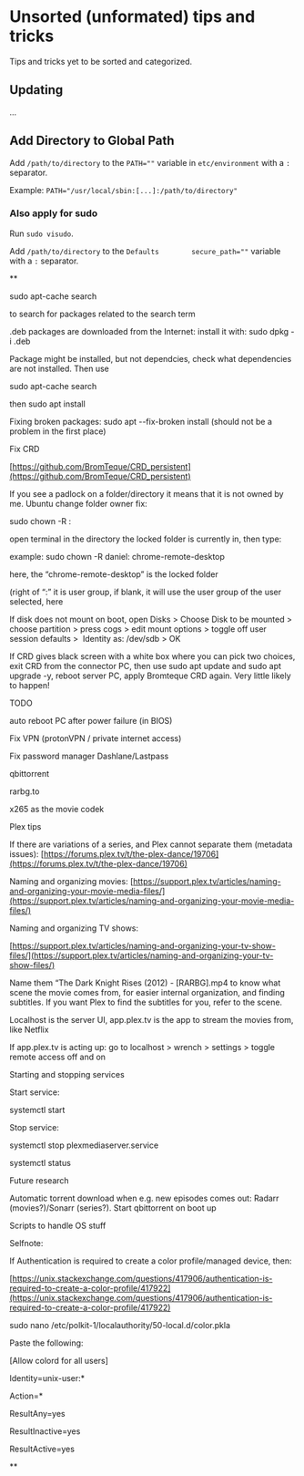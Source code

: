 # Unsorted (unformated) tips and tricks

Tips and tricks yet to be sorted and categorized.

## Updating
...

## Add Directory to Global Path
Add ``/path/to/directory`` to the ``PATH=""`` variable in ``etc/environment`` with a ``:`` separator.

Example: ``PATH="/usr/local/sbin:[...]:/path/to/directory"``

### Also apply for sudo

Run ``sudo visudo``.

Add ``/path/to/directory`` to the ``Defaults        secure_path=""`` variable with a ``:`` separator.





**

sudo apt-cache search <search term> to search for packages related to the search term 

  

.deb packages are downloaded from the Internet: install it with: sudo dpkg -i <name>.deb

  

Package might be installed, but not dependcies, check what dependencies are not installed. Then use

sudo apt-cache search <search term> 

then sudo apt install <dependency>

  

Fixing broken packages: sudo apt --fix-broken install (should not be a problem in the first place)

  
  

Fix CRD 

[https://github.com/BromTeque/CRD_persistent](https://github.com/BromTeque/CRD_persistent)

  

If you see a padlock on a folder/directory it means that it is not owned by me. Ubuntu change folder owner fix:

  

sudo chown -R <username>: <directory path>

  

open terminal in the directory the locked folder is currently in, then type:

example: sudo chown -R daniel: chrome-remote-desktop

here, the “chrome-remote-desktop” is the locked folder

  

(right of “:” it is user group, if blank, it will use the user group of the user selected, here <username>

  
  

If disk does not mount on boot, open Disks > Choose Disk to be mounted > choose partition > press cogs > edit mount options > toggle off user session defaults >  Identity as: /dev/sdb > OK

  

If CRD gives black screen with a white box where you can pick two choices, exit CRD from the connector PC, then use sudo apt update and sudo apt upgrade -y, reboot server PC, apply Bromteque CRD again. Very little likely to happen!

  

TODO

auto reboot PC after power failure (in BIOS)

Fix VPN (protonVPN / private internet access)

Fix password manager Dashlane/Lastpass

qbittorrent

rarbg.to

x265 as the movie codek

  

Plex tips

If there are variations of a series, and Plex cannot separate them (metadata issues): [https://forums.plex.tv/t/the-plex-dance/19706](https://forums.plex.tv/t/the-plex-dance/19706)

  

Naming and organizing movies: [https://support.plex.tv/articles/naming-and-organizing-your-movie-media-files/](https://support.plex.tv/articles/naming-and-organizing-your-movie-media-files/)

  

Naming and organizing TV shows: 

[https://support.plex.tv/articles/naming-and-organizing-your-tv-show-files/](https://support.plex.tv/articles/naming-and-organizing-your-tv-show-files/)

  

Name them “The Dark Knight Rises (2012) - [RARBG].mp4 to know what scene the movie comes from, for easier internal organization, and finding subtitles. If you want Plex to find the subtitles for you, refer to the scene. 

  

Localhost is the server UI, app.plex.tv is the app to stream the movies from, like Netflix

If app.plex.tv is acting up: go to localhost > wrench > settings > toggle remote access off and on

  

Starting and stopping services

Start service:

systemctl start <service>

Stop service: 

systemctl stop plexmediaserver.service 

systemctl status <service>

  

Future research

Automatic torrent download when e.g. new episodes comes out: Radarr (movies?)/Sonarr (series?). Start qbittorrent on boot up

Scripts to handle OS stuff

  
  

Selfnote:

If Authentication is required to create a color profile/managed device, then:

[https://unix.stackexchange.com/questions/417906/authentication-is-required-to-create-a-color-profile/417922](https://unix.stackexchange.com/questions/417906/authentication-is-required-to-create-a-color-profile/417922)

  

sudo nano /etc/polkit-1/localauthority/50-local.d/color.pkla

Paste the following:

  

[Allow colord for all users]

Identity=unix-user:*

Action=*

ResultAny=yes

ResultInactive=yes

ResultActive=yes

**
